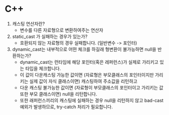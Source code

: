# C++
1. 캐스팅 연산자란?
    * 변수를 다른 자료형으로 변환하여주는 연산자
2. static_cast 가 실패하는 경우가 있는가?
    * 호환되지 않는 자료형의 경우 실패합니다. (일반변수 -> 포인터)
3. dynamic_cast는 내부적으로 어떤 체크를 하길래 형변환이 불가능하면 null을 반환하는가?
    * dynamic_cast는 런타임에 해당 포인터(혹은 레퍼런스)가 실제로 가리키고 있는 타입을 체크합니다.
    * 이 값이 다운캐스팅 가능한 값이면 (자료형은 부모클래스의 포인터이지만 가리키는 실제 값이 자식 클래스이면) 캐스팅하여 주소값을 리턴하고
    * 다운 캐스팅 불가능한 값이면 (자료형이 부모클래스의 포인터이고 가리키는 값 또한 부모 클래스이면) null을 리턴합니다.
    * 또한 래퍼런스끼리의 캐스팅에 실패하는 경우 null을 리턴하지 않고 bad-cast 예외가 발생하므로, try-catch 처리가 필요합니다.